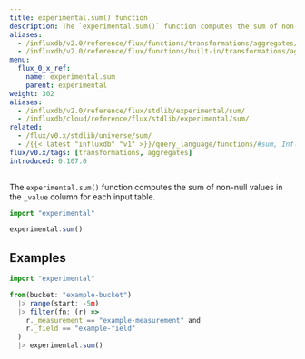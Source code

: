 ```yaml
---
title: experimental.sum() function
description: The `experimental.sum()` function computes the sum of non-null records in a specified column.
aliases:
  - /influxdb/v2.0/reference/flux/functions/transformations/aggregates/sum
  - /influxdb/v2.0/reference/flux/functions/built-in/transformations/aggregates/sum/
menu:
  flux_0_x_ref:
    name: experimental.sum
    parent: experimental
weight: 302
aliases:
  - /influxdb/v2.0/reference/flux/stdlib/experimental/sum/
  - /influxdb/cloud/reference/flux/stdlib/experimental/sum/
related:
  - /flux/v0.x/stdlib/universe/sum/
  - /{{< latest "influxdb" "v1" >}}/query_language/functions/#sum, InfluxQL – SUM()
flux/v0.x/tags: [transformations, aggregates]
introduced: 0.107.0
---
```


The `experimental.sum()` function computes the sum of non-null values in the `_value`
column for each input table.

```js
import "experimental"

experimental.sum()
```

## Examples
```js
import "experimental"

from(bucket: "example-bucket")
  |> range(start: -5m)
  |> filter(fn: (r) =>
    r._measurement == "example-measurement" and
    r._field == "example-field"
  )
  |> experimental.sum()
```
